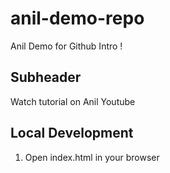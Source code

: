 # anil-demo-repo
Anil Demo for Github Intro !

## Subheader

Watch tutorial on Anil Youtube

## Local Development

1. Open index.html in your browser
